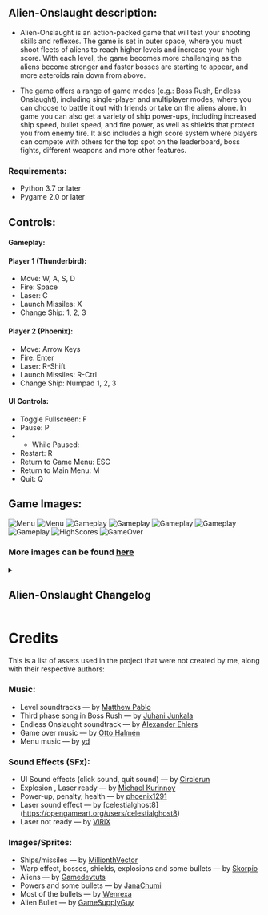 ## Alien-Onslaught description:
- Alien-Onslaught is an action-packed game that will test your shooting skills and reflexes. The game is set in outer space, where you must shoot fleets of aliens to reach higher levels and increase your high score. With each level, the game becomes more challenging as the aliens become stronger and faster bosses are starting to appear, and more asteroids rain down from above.

- The game offers a range of game modes (e.g.: Boss Rush, Endless Onslaught), including single-player and multiplayer modes, where you can choose to battle it out with friends or take on the aliens alone. In game you can also get a variety of ship power-ups, including increased ship speed, bullet speed, and fire power, as well as shields that protect you from enemy fire. It also includes a high score system where players can compete with others for the top spot on the leaderboard, boss fights, different weapons and more other features.

### Requirements:
- Python 3.7 or later
- Pygame 2.0 or later

## Controls:
#### Gameplay:
#### Player 1 (Thunderbird):
* Move: W, A, S, D
* Fire: Space
* Laser: C
* Launch Missiles: X
* Change Ship: 1, 2, 3

#### Player 2 (Phoenix):
* Move: Arrow Keys
* Fire: Enter
* Laser: R-Shift
* Launch Missiles: R-Ctrl
* Change Ship: Numpad 1, 2, 3

#### UI Controls:
* Toggle Fullscreen: F
* Pause: P
* - While Paused:
*  Restart: R
*  Return to Game Menu: ESC
*  Return to Main Menu: M
*  Quit: Q

## Game Images:
![Menu](game_assets/images/game_images/menu.PNG)
![Menu](game_assets/images/game_images/menu2.PNG)
![Gameplay](game_assets/images/game_images/game_modes.PNG)
![Gameplay](game_assets/images/game_images/normal3.PNG)
![Gameplay](game_assets/images/game_images/normal4.PNG)
![Gameplay](game_assets/images/game_images/cosmic_conflict.PNG)
![Gameplay](game_assets/images/game_images/boss_fight.PNG)
![HighScores](game_assets/images/game_images/high_scores.PNG)
![GameOver](game/assets/images/game_images/game_omver.PNG)
### More images can be found [here](https://github.com/KhadaAke/Alien-Onslaught/tree/main/game_assets/images/game_images)

<details>
<summary><h2>Alien-Onslaught Changelog</h2></summary>

### Version 3.1:
* Implemented the option to toggle from Fullscreen to Resizable.
* UI controls are displayed on the Main Menu.
* Added application icon.
* Refactored the code : Moved weapons related code from the main class into the WeaponsManager. Moved gameplay related code such as level progression and game modes into the gameplay_handler module (renamed from game_modes).
* Sound effect for the laser implemented.
* When the player's laser is ready, a message is displayed, accompanied by a corresponding sound effect. Similarly, when the player attempts to fire the laser before it is ready or available, another message is displayed along with an appropriate sound effect.
* Laser functionality: The behavior of the laser differs depending on the game mode. In certain game modes, there is a cooldown for the laser. In other game modes, the laser becomes available every time the player successfully eliminates a certain number of aliens.

### Version 3.0:
* Code refactored in main class and collision detection module, and implemented new collisions for the Laser weapon.
* Improved the timing of the power downs.
* Implemented a new very strong weapon for the player (Laser).
* Implemented a new sound effect for asteroids getting destroyed.
* Modified several modules to ensure compatibility with PyInstaller and enable easy creation of an executable using tools like Auto-py-to-exe.
* Solved a bug that was causing intermittent issues with sound playback by enhancing the play_sound function. The function now plays sounds on available channels, and if a sound is repetitive (such as the player shooting), it is played only on a specific channel to prevent unnecessary channel congestion.
* New penalty implemented: Player bullets are smaller for a period of time making it harder to hit enemies.
* Implemented a new feature: Now when defeating an alien there is a chance that it will split into a small number of smaller, baby aliens.
* Added a new mechanic in the game (exclusively for the multiplayer): After defeating the third Boss, if one of the players is not alive, he is revived with two lifes available.
* Implemented a new game mode: One Life Reign in which the players are really strong from the start of the game but they have only one life.
* Implemented a unique set of alien bullets for each type of alien present in the game.
* Code refactored to enhance the functionality of the main game class, allowing it to work for both singleplayer and multiplayer modes. This eliminates the need to create a separate class for singleplayer.
* Implemented winning screen for Cosmic Conflict.
* Added a new PVP game mode called Cosmic Conflict, where two players battle against each other in a 1v1 match.
* High score saving improved.
* Improved sound balance.
* Implemented a Victroy screen that appears in the Boss Rush when the players are defeating the last boss.
* Refactored the game code to improve its overall structure, readability, and maintainability by creating two base classes: Ship and Bullet, making it easier to create player ships and bullets and reducing code duplication.
* Reorganized the folder structure to enhance project organization and make it more navigable.

### Version 2.9:
* Updated the game mechanics so that when aliens hit the bottom of the screen, players now lose 100 points from their score instead of losing one life. This change was made because losing a life felt like too severe of a punishment.
* Modified the game speed-up scale and alien speed on all difficulties because the game was too hard even on the easiest mode.
* Implemented three new aliens.
* Players now have the ability to go back to the game menu when the game is paused.
* Implemented a custom mouse cursor that is now displayed while navigating through both the main and game menus.
* Refactored the game modes display functionality to improve user experience. Instead of displaying the description for the game modes when the game modes button is clicked, the description for each game mode now appears when the user hovers the mouse over the corresponding button.
* The intensity of the alien's firepower increases in correlation with the game level and/or selected difficulty.
* Added new background music for the Boss Rush and Endless Onslaught game modes.
* Removed the player position tracking feature from alien bullets because it was making the game less enjoyable.
* Moved sound related code from the main game class into a new SoundManager class to improve code maintainability
* Fixed a bug that caused some buttons to remain clickable even when they were not visible on the screen.
* The code has been refactored to enhance compatibility with both the singleplayer and multiplayer versions of the game. And by doing this, the duplicated code in the Singleplayer class has been reduced.
* New sound effects for aliens being destroyed.

### Version 2.8:
* Players can now delete all high scores with the click of a button. Additionally, if a player's name already exists in the high scores, they will be prompted to enter a new name.
* Enhanced the high score system to allow players to enter a personalized name for their achievement. This allows players to see their name next to their high score which is adding a sense of ownership and accomplishment.
* New sound effects for both the gameplay and UI and in addition to the new sound effects, there are also new penalties to make the game more challenging.
* Implemented sound effects for: Ship exploding, gift boxes, power ups, penalties, health and game over screen.
* Implemented loading screen.
* The game now features dynamic background music that changes as the player progresses through the different levels. The menu also has its own distinct background music.
* The alien bullets in the game have become more advanced, adapting to the player's movements and tracking their position to create a more challenging gameplay experience.
* Now the players are able to fire continuously while holding down their fire button.
* Implemented a new power that changes the ship size.
* Implemented missiles icons where the number of missiles is displayed on screen and a new penalty that gives to the normal aliens a shielded state for a period of time and for bosses 15 HP.
* Improved UI by adding a description for every game mode available in the game
* Code refactored
* Implemented two new powers, bonus points and invincibility.
* Implemented a new feature: Gift boxes now drop from the top of the screen, each containing different weapon for players to use.

### Version 2.7:
* Solved a bug that prevented the ships from playing their destroy animation when losing their last health.
* New background after level 25.
* Now when a player picks up a power, there is a chance for that power to be a penalty. Introduced two penalties: Reversed movement and disarm. The penalties are active for a short period of time.
* Moved all projectiles into a new module called 'projectiles' and refactored the code in the 'collision_detection' module.
* Implemented a new feature to the game which introduces a new weapon for players. Each player now starts with three missiles that can cause damage to multiple aliens when they explode. Additionally, a power-up has been included which increases the number of missiles available to the player.
* New power up that is available only in the Last Bullet game mode, remaining bullets increased.
* Implemented new power_ups, alien speed and alien bullet speed decreased.
* Created a new module 'game_modes' that manages the different game modes available in the game.
* Refactored code in multiple modules and created two new @dataclasses to hold values for different parts of the game.
* Improved UI, moved some buttons and added the game title in the Menu screen.
* Improved the high score system, now there are separate high scores for every game mode.
* Implemented a new game mode, Boss Rush: Players must fight different bosses at every level, each with their own unique designs and bullet patterns. With each level, the bosses become stronger and faster, making them more challenging.
* Created a new module, 'image_loader' which has functions to load images for aliens.

### Version 2.6:
* Implemented a new Boss fight and a new animation for power-ups being picked up.
* Implemented new animation for entities getting destroyed, and a new module 'frames' which contains constants for animations or images used in the game.
* New feature to enhance gameplay: player immunity after being hit! Now, when a player is hit, they will be granted a brief period of immunity to prevent them from taking another hit right away. This will give players a chance to recover and avoid getting hit again immediately after respawning. An animation will play during the immunity period, letting the players know they are invulnerable.
* Implemented a new game mode, Meteor Madness: Players must navigate a barrage of asteroids as each level progresses, the number of asteroids coming towards the player will increase, and their speed will become more relentless. Additionally, the player's speed will decrease, adding an extra layer of challenge to the game.
* New packages created:
"animations": This package contains modules for handling animations in the game.
"entities": This package includes modules for defining and managing game entities such as ships, asteroids, aliens, and power-ups.
"game logic": This package contains modules that handle the core game logic, such as collision detection, game settings, and scoring.
"ui": This package includes modules for managing the user interface (UI) of the game. It contains classes and functions for creating game buttons, scoreboards, and other UI elements.
"utils": This package contains modules for various utilities and helper functions used throughout the game and constants.
* Refactored code into new classes and modules
* Improvements to the code organization by grouping related modules and classes into new packages.

### Version 2.5:
* Created new modules: "game_utils" for common utility functions, "screen_manager" for managing screen resizing behavior, "game_buttons" for creating the game buttons, "animations" for animating elements on the screen, and "constants" for storing constants.
* Refactored code by grouping related functions and classes into new modules for improved organization.
* Implemented Game Modes:
* Last Stand: In the Last Stand game mode, the ship and bullet speeds decrease over time, making the game more difficult.
* The Endless game mode features fleets of aliens and asteroids that continuously appear, with the speed of the aliens and their bullets increasing over time.

### Version 2.4:
* Added minimum and maximum window sizes: 1260x700 and 1920x1080.
* Changed fleet creation so that aliens drop in rows from the top of the screen, and the number of aliens in each row increases with each level.
* Implemented high scores; when the game ends, the high score is saved, and players can view the top 10 high scores by clicking the "HIGH SCORES" button.
* Improved the code to make it more concise, refactored, and easier to read, and added more documentation.
* Changed the alien movement so that they randomly move in different directions.

### Version 2.3:
* Improved code readability and added more documentation, comments, and docstrings.
* Implemented boss fights: different bosses with different types of bullets.
* Added a ship warp animation when the game starts.
* Fixed a bug that occurred when the game window was resized.
* Improved the game's user interface.

### Version 2.2.1:
* Added the ability to pause the game.
* Fixed a bug in ship movement by using Python's "match case" instead of "if-elif-else".
* Players can now adjust the game's difficulty.
* Added new buttons: "Menu" and "Difficulty".

### Version 2.2:
* Added Game Over screen when the game ends.
* Displayed controls for both players on the screen.
* Improved the Start Menu with button images instead of text for Singleplayer, Multiplayer, Play, and Quit buttons.

### Version 2.1:
* Added new background images.
* Added a new power-up that increases the number of bullets the player can shoot.
* Added new animations for ship hitting an alien, asteroid, or alien bullet.

### Version 2.0:
* Introduced new animated aliens.
* Implemented new ship skins and the ability to switch between them.
* Added animated asteroids dropping from the top of the screen as the game progresses.

### Version 1.9:
* Added random alien shooting and a new power-up, the shield.

### Version 1.8:
* Added ship power-ups, including increased ship speed, bullet speed, and bullets allowed.
* Increased the strength of aliens as the player progresses to higher levels.

### Version 1.7:
* Made the game window resizable.
* Implemented new backgrounds that change as the game progresses.
* Added the option to choose Singleplayer or Multiplayer mode from the Start Menu.
</details>

# Credits

This is a list of assets used in the project that were not created by me, along with their respective authors:

### Music:
* Level soundtracks — by [Matthew Pablo](https://opengameart.org/users/matthew-pablo)
* Third phase song in Boss Rush — by [Juhani Junkala](https://www.free-stock-music.com/artist.juhani-junkala.html)
* Endless Onslaught soundtrack — by [Alexander Ehlers](https://opengameart.org/users/tricksntraps)
* Game over music — by [Otto Halmén](https://opengameart.org/users/otto-halm%C3%A9n)
* Menu music — by [yd](https://opengameart.org/users/yd)

### Sound Effects (SFx):
* UI Sound effects (click sound, quit sound) — by [Circlerun](https://opengameart.org/users/circlerun)
* Explosion , Laser ready — by [Michael Kurinnoy](https://opengameart.org/content/space-battle-game-sounds-astromenace)
* Power-up, penalty, health — by [phoenix1291](https://opengameart.org/users/phoenix1291)
* Laser sound effect — by [celestialghost8] (https://opengameart.org/users/celestialghost8)
* Laser not ready — by [ViRiX](https://soundcloud.com/virix)

### Images/Sprites:
* Ships/missiles — by [MillionthVector](http://millionthvector.blogspot.com/)
* Warp effect, bosses, shields, explosions and some bullets  — by [Skorpio](https://opengameart.org/content/warp-effect-2)
* Aliens — by [Gamedevtuts](https://opengameart.org/users/gamedevtuts)
* Powers and some bullets — by [JanaChumi](https://opengameart.org/users/janachumi)
* Most of the bullets — by [Wenrexa](https://opengameart.org/users/wenrexa)
* Alien Bullet — by [GameSupplyGuy](https://gamesupply.itch.io/)